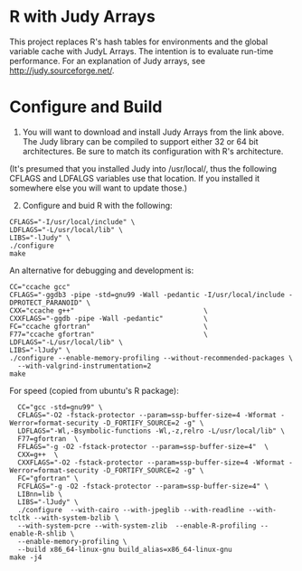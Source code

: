 # R with Judy Arrays

This project replaces R's hash tables for environments and the global
variable cache with JudyL Arrays. The intention is to evaluate
run-time performance.  For an explanation of Judy arrays, see
http://judy.sourceforge.net/.

# Configure and Build

1. You will want to download and install Judy Arrays from the link above. The Judy
library can be compiled to support either 32 or 64 bit architectures. Be
sure to match its configuration with R's architecture.

(It's presumed that you installed Judy into /usr/local/, thus the following CFLAGS
and LDFALGS variables use that location. If you installed it somewhere else you
will want to update those.)

2. Configure and buid R with the following:

  ```
  CFLAGS="-I/usr/local/include" \
  LDFLAGS="-L/usr/local/lib" \
  LIBS="-lJudy" \
  ./configure
  make
  ```

An alternative for debugging and development is:

  ```
  CC="ccache gcc"
  CFLAGS="-ggdb3 -pipe -std=gnu99 -Wall -pedantic -I/usr/local/include -DPROTECT_PARANOID" \
  CXX="ccache g++"                                \
  CXXFLAGS="-ggdb -pipe -Wall -pedantic"          \
  FC="ccache gfortran"                            \
  F77="ccache gfortran"                           \
  LDFLAGS="-L/usr/local/lib" \
  LIBS="-lJudy" \
  ./configure --enable-memory-profiling --without-recommended-packages \
    --with-valgrind-instrumentation=2   
  make
  ```

For speed (copied from ubuntu's R package):
  ```
    CC="gcc -std=gnu99" \
    CFLAGS="-O2 -fstack-protector --param=ssp-buffer-size=4 -Wformat -Werror=format-security -D_FORTIFY_SOURCE=2 -g" \
    LDFLAGS="-Wl,-Bsymbolic-functions -Wl,-z,relro -L/usr/local/lib" \
    F77=gfortran  \
    FFLAGS="-g -O2 -fstack-protector --param=ssp-buffer-size=4"  \
    CXX=g++  \
    CXXFLAGS="-O2 -fstack-protector --param=ssp-buffer-size=4 -Wformat -Werror=format-security -D_FORTIFY_SOURCE=2 -g" \
    FC="gfortran" \
    FCFLAGS="-g -O2 -fstack-protector --param=ssp-buffer-size=4" \
    LIBnn=lib \
    LIBS="-lJudy" \
    ./configure  --with-cairo --with-jpeglib --with-readline --with-tcltk --with-system-bzlib \
    --with-system-pcre --with-system-zlib  --enable-R-profiling --enable-R-shlib \
    --enable-memory-profiling \
    --build x86_64-linux-gnu build_alias=x86_64-linux-gnu
  make -j4
  ```
